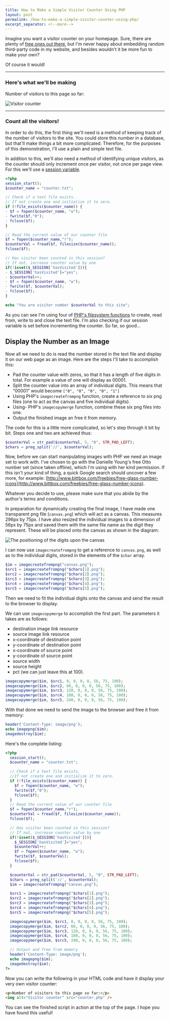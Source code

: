 ```yaml
---
title: How to Make a Simple Visitor Counter Using PHP
layout: post
permalink: /how-to-make-a-simple-visitor-counter-using-php/
excerpt_separator: <!--more-->
---
```


Imagine you want a visitor counter on your homepage. Sure, there are plenty of [free ones out there](http://www.google.com/search?q=free+visitor+counter "A Google search for 'Free visitor counter'"), but I'm never happy about embedding random third-party code in my website, and besides wouldn't it be more fun to make your own?

Of course it would!

<!--more-->

---

### Here's what we'll be making

Number of visitors to this page so far:

![Visitor counter](https://hibbard.eu/demos/visitor-counter/)

---

### Count all the visitors!

In order to do this, the first thing we'll need is a method of keeping track of the number of visitors to the site. You could store this number in a database, but that'll make things a bit more complicated. Therefore, for the purposes of this demonstration, I'll use a plain and simple text file.

In addition to this, we'll also need a method of identifying unique visitors, as the counter should only increment once per visitor, not once per page view. For this we'll use a [session variable](http://php.net/manual/en/features.sessions.php "PHP Manual - Sessions").

```php
<?php
session_start();
$counter_name = "counter.txt";

// Check if a text file exists.
// If not create one and initialize it to zero.
if (!file_exists($counter_name)) {
- $f = fopen($counter_name, "w");
- fwrite($f,"0");
- fclose($f);
}

// Read the current value of our counter file
$f = fopen($counter_name,"r");
$counterVal = fread($f, filesize($counter_name));
fclose($f);

// Has visitor been counted in this session?
// If not, increase counter value by one
if(!isset($_SESSION['hasVisited'])){
- $_SESSION['hasVisited']="yes";
- $counterVal++;
- $f = fopen($counter_name, "w");
- fwrite($f, $counterVal);
- fclose($f);
}

echo "You are visitor number $counterVal to this site";
```

As you can see I'm using four of [PHP's filesystem functions](http://uk3.php.net/ref.filesystem "PHP Manual - Filesystem Functions") to create, read from, write to and close the text file. I'm also checking if our session variable is set before incrementing the counter. So far, so good…

## Display the Number as an Image

Now all we need to do is read the number stored in the text file and display it on our web page as an image. Here are the steps I'll take to accomplish this:

- Pad the counter value with zeros, so that it has a length of five digits in total. For example a value of one will display as 00001.
- Split the counter value into an array of individual digits. This means that &#8220;00001&#8221; would become `["0", "0", "0", "0", "1"]`
- Using PHP's `imagecreatefrompng` function, create a reference to six png files (one to act as the canvas and five individual digits).
- Using- PHP's `imagecopymerge` function, combine these six png files into one.
- Output the finished image an free it from memory.

The code for this is a little more complicated, so let's step through it bit by bit. Steps one and two are achieved thus:

```php
$counterVal = str_pad($counterVal, 5, "0", STR_PAD_LEFT);
$chars = preg_split('//', $counterVal);
```

Now, before we can start manipulating images with PHP we need an image set to work with. I've chosen to go with the Danielle Young's free Otto number set (since taken offline), which I'm using with her kind permission. If this isn't your kind of thing, a quick Google search should uncover a few more, for example: [http://www.bittbox.com/freebies/free-glass-number-icons](http://www.bittbox.com/freebies/free-glass-number-icons).

Whatever you decide to use, please make sure that you abide by the author's terms and conditions.

In preparation for dynamically creating the final image, I have made one transparent png file (`canvas.png`) which will act as a canvas. This measures 296px by 75px. I have also resized the individual images to a dimension of 56px by 75px and saved them with the same file name as the digit they represent. These will be placed onto the canvas as shown in the diagram:

![The positioning of the digits upon the canvas](https://res.cloudinary.com/hibbard/image/upload/v1528970017/counter_example.png "The positioning of the digits upon the canvas")

I can now use `imagecreatefrompng` to get a reference to `canvas.png`, as well as to the individual digits, stored in the elements of the `$char` array.

```php
$im = imagecreatefrompng("canvas.png");
$src1 = imagecreatefrompng("$chars[1].png");
$src2 = imagecreatefrompng("$chars[2].png");
$src3 = imagecreatefrompng("$chars[3].png");
$src4 = imagecreatefrompng("$chars[4].png");
$src5 = imagecreatefrompng("$chars[5].png");
```

Then we need to fit the individual digits onto the canvas and send the result to the browser to display.

We can use `imagecopymerge` to accomplish the first part. The parameters it takes are as follows:

- destination image link resource
- source image link resource
- x-coordinate of destination point
- y-coordinate of destination point
- x-coordinate of source point
- y-coordinate of source point
- source width
- source height
- pct (we can just leave this at 100).

```php
imagecopymerge($im, $src1, 0, 0, 0, 0, 56, 75, 100);
imagecopymerge($im, $src2, 60, 0, 0, 0, 56, 75, 100);
imagecopymerge($im, $src3, 120, 0, 0, 0, 56, 75, 100);
imagecopymerge($im, $src4, 180, 0, 0, 0, 56, 75, 100);
imagecopymerge($im, $src5, 240, 0, 0, 0, 56, 75, 100);
```

With that done we need to send the image to the browser and free it from memory:

```php
header('Content-Type: image/png');
echo imagepng($im);
imagedestroy($im);
```

Here's the complete listing:

```php
<?php
  session_start();
  $counter_name = "counter.txt";

  // Check if a text file exists.
  //If not create one and initialize it to zero.
  if (!file_exists($counter_name)) {
    $f = fopen($counter_name, "w");
    fwrite($f,"0");
    fclose($f);
  }
  // Read the current value of our counter file
  $f = fopen($counter_name,"r");
  $counterVal = fread($f, filesize($counter_name));
  fclose($f);

  // Has visitor been counted in this session?
  // If not, increase counter value by one
  if(!isset($_SESSION['hasVisited'])){
    $_SESSION['hasVisited']="yes";
    $counterVal++;
    $f = fopen($counter_name, "w");
    fwrite($f, $counterVal);
    fclose($f);
  }

  $counterVal = str_pad($counterVal, 5, "0", STR_PAD_LEFT);
  $chars = preg_split('//', $counterVal);
  $im = imagecreatefrompng("canvas.png");

  $src1 = imagecreatefrompng("$chars[1].png");
  $src2 = imagecreatefrompng("$chars[2].png");
  $src3 = imagecreatefrompng("$chars[3].png");
  $src4 = imagecreatefrompng("$chars[4].png");
  $src5 = imagecreatefrompng("$chars[5].png");

  imagecopymerge($im, $src1, 0, 0, 0, 0, 56, 75, 100);
  imagecopymerge($im, $src2, 60, 0, 0, 0, 56, 75, 100);
  imagecopymerge($im, $src3, 120, 0, 0, 0, 56, 75, 100);
  imagecopymerge($im, $src4, 180, 0, 0, 0, 56, 75, 100);
  imagecopymerge($im, $src5, 240, 0, 0, 0, 56, 75, 100);

  // Output and free from memory
  header('Content-Type: image/png');
  echo imagepng($im);
  imagedestroy($im);
?>
```

Now you can write the following in your HTML code and have it display your very own visitor counter:

```html
<p>Number of visitors to this page so far:</p>
<img alt="Visitor counter" src="counter.php" />
```

You can see the finished script in action at the top of the page. I hope you have found this useful!
